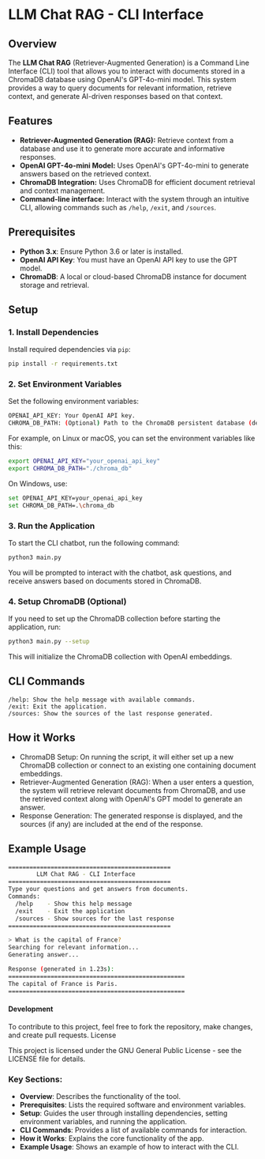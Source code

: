 # LLM Chat RAG - CLI Interface

## Overview

The **LLM Chat RAG** (Retriever-Augmented Generation) is a Command Line Interface (CLI) tool that allows you to interact with documents stored in a ChromaDB database using OpenAI's GPT-4o-mini model. This system provides a way to query documents for relevant information, retrieve context, and generate AI-driven responses based on that context.

## Features

- **Retriever-Augmented Generation (RAG):** Retrieve context from a database and use it to generate more accurate and informative responses.
- **OpenAI GPT-4o-mini Model:** Uses OpenAI's GPT-4o-mini to generate answers based on the retrieved context.
- **ChromaDB Integration:** Uses ChromaDB for efficient document retrieval and context management.
- **Command-line interface:** Interact with the system through an intuitive CLI, allowing commands such as `/help`, `/exit`, and `/sources`.

## Prerequisites

- **Python 3.x**: Ensure Python 3.6 or later is installed.
- **OpenAI API Key**: You must have an OpenAI API key to use the GPT model.
- **ChromaDB**: A local or cloud-based ChromaDB instance for document storage and retrieval.

## Setup

### 1. Install Dependencies

Install required dependencies via `pip`:

```bash
pip install -r requirements.txt
```
### 2. Set Environment Variables

Set the following environment variables:
``` bash
OPENAI_API_KEY: Your OpenAI API key.
CHROMA_DB_PATH: (Optional) Path to the ChromaDB persistent database (default is ./chroma_db).
```
For example, on Linux or macOS, you can set the environment variables like this:

```bash
export OPENAI_API_KEY="your_openai_api_key"
export CHROMA_DB_PATH="./chroma_db"
```

On Windows, use:

```bash
set OPENAI_API_KEY=your_openai_api_key
set CHROMA_DB_PATH=.\chroma_db
```

### 3. Run the Application

To start the CLI chatbot, run the following command:

```bash
python3 main.py
```

You will be prompted to interact with the chatbot, ask questions, and receive answers based on documents stored in ChromaDB.

### 4. Setup ChromaDB (Optional)

If you need to set up the ChromaDB collection before starting the application, run:

```bash
python3 main.py --setup
```

This will initialize the ChromaDB collection with OpenAI embeddings.
## CLI Commands

    /help: Show the help message with available commands.
    /exit: Exit the application.
    /sources: Show the sources of the last response generated.

## How it Works

- ChromaDB Setup: On running the script, it will either set up a new ChromaDB collection or connect to an existing one containing document embeddings.
- Retriever-Augmented Generation (RAG): When a user enters a question, the system will retrieve relevant documents from ChromaDB, and use the retrieved context along with OpenAI's GPT model to generate an answer.
- Response Generation: The generated response is displayed, and the sources (if any) are included at the end of the response.

## Example Usage

```bash
==============================================
        LLM Chat RAG - CLI Interface
==============================================
Type your questions and get answers from documents.
Commands:
  /help    - Show this help message
  /exit    - Exit the application
  /sources - Show sources for the last response
==============================================

> What is the capital of France?
Searching for relevant information...
Generating answer...

Response (generated in 1.23s):
==================================================
The capital of France is Paris.
==================================================
```

#### Development

To contribute to this project, feel free to fork the repository, make changes, and create pull requests.
License

This project is licensed under the  GNU General Public License - see the LICENSE file for details.


### Key Sections:
- **Overview**: Describes the functionality of the tool.
- **Prerequisites**: Lists the required software and environment variables.
- **Setup**: Guides the user through installing dependencies, setting environment variables, and running the application.
- **CLI Commands**: Provides a list of available commands for interaction.
- **How it Works**: Explains the core functionality of the app.
- **Example Usage**: Shows an example of how to interact with the CLI.